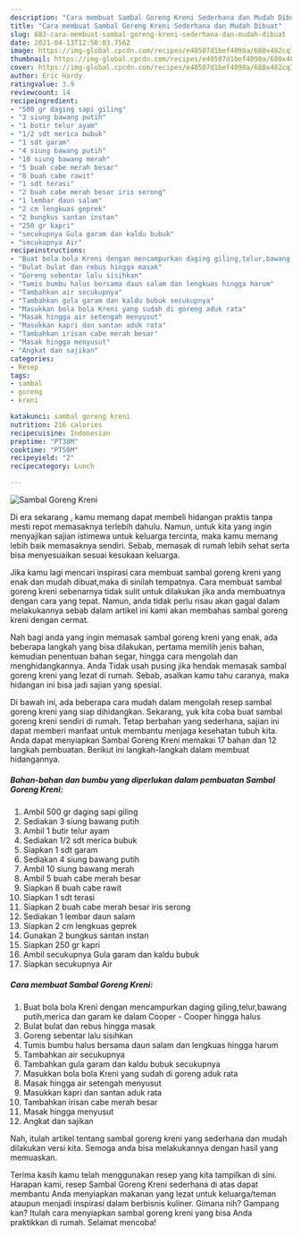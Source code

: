 ```yaml
---
description: "Cara membuat Sambal Goreng Kreni Sederhana dan Mudah Dibuat"
title: "Cara membuat Sambal Goreng Kreni Sederhana dan Mudah Dibuat"
slug: 883-cara-membuat-sambal-goreng-kreni-sederhana-dan-mudah-dibuat
date: 2021-04-13T12:50:03.756Z
image: https://img-global.cpcdn.com/recipes/e40507d1bef4098a/680x482cq70/sambal-goreng-kreni-foto-resep-utama.jpg
thumbnail: https://img-global.cpcdn.com/recipes/e40507d1bef4098a/680x482cq70/sambal-goreng-kreni-foto-resep-utama.jpg
cover: https://img-global.cpcdn.com/recipes/e40507d1bef4098a/680x482cq70/sambal-goreng-kreni-foto-resep-utama.jpg
author: Eric Hardy
ratingvalue: 3.9
reviewcount: 14
recipeingredient:
- "500 gr daging sapi giling"
- "3 siung bawang putih"
- "1 butir telur ayam"
- "1/2 sdt merica bubuk"
- "1 sdt garam"
- "4 siung bawang putih"
- "10 siung bawang merah"
- "5 buah cabe merah besar"
- "8 buah cabe rawit"
- "1 sdt terasi"
- "2 buah cabe merah besar iris serong"
- "1 lembar daun salam"
- "2 cm lengkuas geprek"
- "2 bungkus santan instan"
- "250 gr kapri"
- "secukupnya Gula garam dan kaldu bubuk"
- "secukupnya Air"
recipeinstructions:
- "Buat bola bola Kreni dengan mencampurkan daging giling,telur,bawang putih,merica dan garam ke dalam Cooper Cooper hingga halus"
- "Bulat bulat dan rebus hingga masak"
- "Goreng sebentar lalu sisihkan"
- "Tumis bumbu halus bersama daun salam dan lengkuas hingga harum"
- "Tambahkan air secukupnya"
- "Tambahkan gula garam dan kaldu bubuk secukupnya"
- "Masukkan bola bola Kreni yang sudah di goreng aduk rata"
- "Masak hingga air setengah menyusut"
- "Masukkan kapri dan santan aduk rata"
- "Tambahkan irisan cabe merah besar"
- "Masak hingga menyusut"
- "Angkat dan sajikan"
categories:
- Resep
tags:
- sambal
- goreng
- kreni

katakunci: sambal goreng kreni 
nutrition: 216 calories
recipecuisine: Indonesian
preptime: "PT38M"
cooktime: "PT50M"
recipeyield: "2"
recipecategory: Lunch

---
```



![Sambal Goreng Kreni](https://img-global.cpcdn.com/recipes/e40507d1bef4098a/680x482cq70/sambal-goreng-kreni-foto-resep-utama.jpg)

Di era  sekarang , kamu memang dapat membeli hidangan praktis tanpa mesti repot memasaknya terlebih dahulu. Namun, untuk kita yang ingin menyajikan sajian istimewa untuk keluarga tercinta, maka kamu memang lebih baik memasaknya sendiri. Sebab, memasak di rumah lebih sehat serta bisa menyesuaikan sesuai kesukaan keluarga.

Jika kamu lagi mencari inspirasi cara membuat sambal goreng kreni yang enak dan mudah dibuat,maka di sinilah tempatnya. Cara membuat sambal goreng kreni  sebenarnya tidak sulit untuk dilakukan jika anda membuatnya dengan cara yang tepat. Namun, anda tidak perlu risau akan gagal dalam melakukannya 
sebab dalam artikel ini kami akan membahas sambal goreng kreni dengan cermat.  



Nah bagi anda yang ingin memasak sambal goreng kreni yang enak, ada beberapa langkah yang bisa dilakukan, pertama memilih jenis bahan, kemudian penentuan bahan segar, hingga cara mengolah dan menghidangkannya. Anda Tidak usah pusing jika hendak memasak sambal goreng kreni yang lezat di rumah. Sebab, asalkan kamu  tahu caranya, maka hidangan ini bisa jadi sajian yang spesial.

Di bawah ini, ada beberapa cara mudah dalam mengolah resep sambal goreng kreni yang siap dihidangkan. Sekarang, yuk kita coba buat sambal goreng kreni sendiri di rumah. Tetap berbahan yang sederhana, sajian ini dapat memberi manfaat untuk membantu menjaga kesehatan tubuh kita. Anda dapat menyiapkan Sambal Goreng Kreni memakai 17 bahan dan 12 langkah pembuatan. Berikut ini langkah-langkah dalam membuat hidangannya.

<!--inarticleads1-->

##### Bahan-bahan dan bumbu yang diperlukan dalam pembuatan Sambal Goreng Kreni:

1. Ambil 500 gr daging sapi giling
1. Sediakan 3 siung bawang putih
1. Ambil 1 butir telur ayam
1. Sediakan 1/2 sdt merica bubuk
1. Siapkan 1 sdt garam
1. Sediakan 4 siung bawang putih
1. Ambil 10 siung bawang merah
1. Ambil 5 buah cabe merah besar
1. Siapkan 8 buah cabe rawit
1. Siapkan 1 sdt terasi
1. Siapkan 2 buah cabe merah besar iris serong
1. Sediakan 1 lembar daun salam
1. Siapkan 2 cm lengkuas geprek
1. Gunakan 2 bungkus santan instan
1. Siapkan 250 gr kapri
1. Ambil secukupnya Gula garam dan kaldu bubuk
1. Siapkan secukupnya Air




<!--inarticleads2-->

##### Cara membuat Sambal Goreng Kreni:

1. Buat bola bola Kreni dengan mencampurkan daging giling,telur,bawang putih,merica dan garam ke dalam Cooper - Cooper hingga halus
1. Bulat bulat dan rebus hingga masak
1. Goreng sebentar lalu sisihkan
1. Tumis bumbu halus bersama daun salam dan lengkuas hingga harum
1. Tambahkan air secukupnya
1. Tambahkan gula garam dan kaldu bubuk secukupnya
1. Masukkan bola bola Kreni yang sudah di goreng aduk rata
1. Masak hingga air setengah menyusut
1. Masukkan kapri dan santan aduk rata
1. Tambahkan irisan cabe merah besar
1. Masak hingga menyusut
1. Angkat dan sajikan




Nah, itulah artikel tentang  sambal goreng kreni  yang sederhana dan mudah dilakukan versi kita. Semoga anda bisa melakukannya dengan hasil yang memuaskan. 

Terima kasih kamu telah menggunakan resep yang kita tampilkan di sini. Harapan kami, resep  Sambal Goreng Kreni sederhana di atas dapat membantu Anda menyiapkan makanan yang lezat untuk keluarga/teman ataupun menjadi inspirasi dalam berbisnis kuliner. Gimana nih? Gampang kan? Itulah cara menyiapkan sambal goreng kreni yang bisa Anda praktikkan di rumah. Selamat mencoba!

